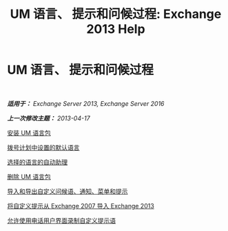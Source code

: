 ﻿---
title: 'UM 语言、 提示和问候过程: Exchange 2013 Help'
TOCTitle: UM 语言、 提示和问候过程
ms:assetid: 935bcf76-f27d-406e-962b-3adb014cf76e
ms:mtpsurl: https://technet.microsoft.com/zh-cn/library/JJ863293(v=EXCHG.150)
ms:contentKeyID: 50556638
ms.date: 05/21/2018
mtps_version: v=EXCHG.150
ms.translationtype: MT
---

# UM 语言、 提示和问候过程

 

_**适用于：** Exchange Server 2013, Exchange Server 2016_

_**上一次修改主题：** 2013-04-17_

[安装 UM 语言包](install-a-um-language-pack-exchange-2013-help.md)

[拨号计划中设置的默认语言](set-the-default-language-on-a-dial-plan-exchange-2013-help.md)

[选择的语言的自动助理](select-the-language-for-an-auto-attendant-exchange-2013-help.md)

[删除 UM 语言包](remove-a-um-language-pack-exchange-2013-help.md)

[导入和导出自定义问候语、通知、菜单和提示](import-and-export-custom-greetings-announcements-menus-and-prompts-exchange-2013-help.md)

[将自定义提示从 Exchange 2007 导入 Exchange 2013](import-custom-prompts-from-exchange-2007-to-exchange-2013-exchange-2013-help.md)

[允许使用电话用户界面录制自定义提示语](enable-custom-prompt-recording-using-the-telephone-user-interface-exchange-2013-help.md)

